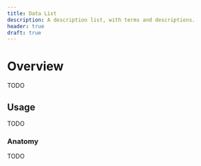 ```yaml
---
title: Data List
description: A description list, with terms and descriptions.
header: true
draft: true
---
```


# Overview

TODO

## Usage

TODO

### Anatomy

TODO
